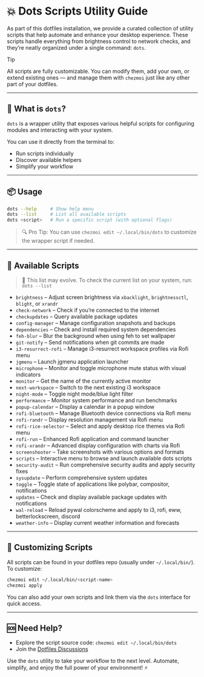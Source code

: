# 💥 Dots Scripts Utility Guide

As part of this dotfiles installation, we provide a curated collection of utility scripts that help automate and enhance your desktop experience. These scripts handle everything from brightness control to network checks, and they’re neatly organized under a single command: `dots`.

> [!TIP]
> All scripts are fully customizable. You can modify them, add your own, or extend existing ones — and manage them with `chezmoi` just like any other part of your dotfiles.

---

## 🚀 What is `dots`?

`dots` is a wrapper utility that exposes various helpful scripts for configuring modules and interacting with your system.

You can use it directly from the terminal to:

- Run scripts individually
- Discover available helpers
- Simplify your workflow

---

## 📦 Usage

```sh
dots --help     # Show help menu
dots --list     # List all available scripts
dots <script>   # Run a specific script (with optional flags)
```

> 🔍 Pro Tip: You can use `chezmoi edit ~/.local/bin/dots` to customize the wrapper script if needed.

---

## 📜 Available Scripts

> 📝 This list may evolve. To check the current list on your system, run: `dots --list`

- `brightness` – Adjust screen brightness via `xbacklight`, `brightnessctl`, `blight`, or `xrandr`
- `check-network` – Check if you’re connected to the internet
- `checkupdates` – Query available package updates
- `config-manager` – Manage configuration snapshots and backups
- `dependencies` – Check and install required system dependencies
- `feh-blur` – Blur the background when using feh to set wallpaper
- `git-notify` – Send notifications when git commits are made
- `i3-resurrect-rofi` – Manage i3-resurrect workspace profiles via Rofi menu
- `jgmenu` – Launch jgmenu application launcher
- `microphone` – Monitor and toggle microphone mute status with visual indicators
- `monitor` – Get the name of the currently active monitor
- `next-workspace` – Switch to the next existing i3 workspace
- `night-mode` – Toggle night mode/blue light filter
- `performance` – Monitor system performance and run benchmarks
- `popup-calendar` – Display a calendar in a popup window
- `rofi-bluetooth` – Manage Bluetooth device connections via Rofi menu
- `rofi-randr` – Display resolution management via Rofi menu
- `rofi-rice-selector` – Select and apply desktop rice themes via Rofi menu
- `rofi-run` – Enhanced Rofi application and command launcher
- `rofi-xrandr` – Advanced display configuration with charts via Rofi
- `screenshooter` – Take screenshots with various options and formats
- `scripts` – Interactive menu to browse and launch available dots scripts
- `security-audit` – Run comprehensive security audits and apply security fixes
- `sysupdate` – Perform comprehensive system updates
- `toggle` – Toggle state of applications like polybar, compositor, notifications
- `updates` – Check and display available package updates with notifications
- `wal-reload` – Reload pywal colorscheme and apply to i3, rofi, eww, betterlockscreen, discord
- `weather-info` – Display current weather information and forecasts

---

## 🧠 Customizing Scripts

All scripts can be found in your dotfiles repo (usually under `~/.local/bin/`). To customize:

```sh
chezmoi edit ~/.local/bin/<script-name>
chezmoi apply
```

You can also add your own scripts and link them via the `dots` interface for quick access.

---

## 🆘 Need Help?

- Explore the script source code: `chezmoi edit ~/.local/bin/dots`
- Join the [Dotfiles Discussions](https://github.com/ulises-jeremias/dotfiles/discussions)

Use the `dots` utility to take your workflow to the next level. Automate, simplify, and enjoy the full power of your environment! ⚡
